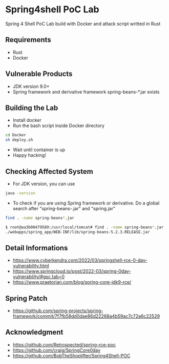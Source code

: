 # Spring4shell PoC Lab

Spring 4 Shell PoC Lab build with Docker and attack script writted in Rust

## Requirements

- Rust
- Docker

## Vulnerable Products

- JDK version 9.0+
- Spring framework and derivative framework spring-beans-*.jar exists

## Building the Lab

- Install docker
- Run the bash script inside Docker directory

```bash
cd Docker
sh deploy.sh
```

- Wait until container is up
- Happy hacking!

## Checking Affected System

- For JDK version, you can use 

```bash
java -version
```

- To check if you are using Spring framework or derivative. Do a global search after "spring-beans-.jar" and "spring.jar"

```bash
find . -name spring-beans*.jar

$ root@aa3b00479589:/usr/local/tomcat# find . -name spring-beans*.jar
./webapps/spring_app/WEB-INF/lib/spring-beans-5.2.3.RELEASE.jar
```

## Detail Informations

- https://www.cyberkendra.com/2022/03/springshell-rce-0-day-vulnerability.html
- https://www.springcloud.io/post/2022-03/spring-0day-vulnerability/#gsc.tab=0
- https://www.praetorian.com/blog/spring-core-jdk9-rce/

## Spring Patch

- https://github.com/spring-projects/spring-framework/commit/7f7fb58dd0dae86d22268a4b59ac7c72a6c22529

## Acknowledgment

- https://github.com/Retrospected/spring-rce-poc
- https://github.com/craig/SpringCore0day
- https://github.com/BobTheShoplifter/Spring4Shell-POC